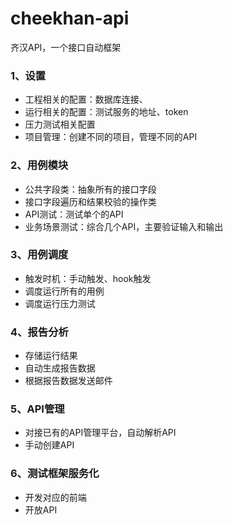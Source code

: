 # cheekhan-api

齐汉API，一个接口自动框架

### 1、设置

- 工程相关的配置：数据库连接、
- 运行相关的配置：测试服务的地址、token
- 压力测试相关配置
- 项目管理：创建不同的项目，管理不同的API

### 2、用例模块

- 公共字段类：抽象所有的接口字段
- 接口字段遍历和结果校验的操作类
- API测试：测试单个的API
- 业务场景测试：综合几个API，主要验证输入和输出

### 3、用例调度

- 触发时机：手动触发、hook触发
- 调度运行所有的用例
- 调度运行压力测试

### 4、报告分析

- 存储运行结果
- 自动生成报告数据
- 根据报告数据发送邮件

### 5、API管理

- 对接已有的API管理平台，自动解析API
- 手动创建API

### 6、测试框架服务化

- 开发对应的前端
- 开放API
